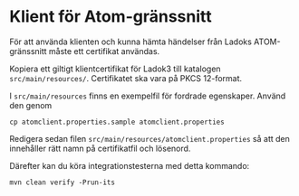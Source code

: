 # Klient för Atom-gränssnitt
För att använda klienten och kunna hämta händelser från Ladoks ATOM-gränssnitt måste ett certifikat användas. 

Kopiera ett giltigt klientcertifikat för Ladok3 till katalogen `src/main/resources/`. Certifikatet ska vara på PKCS 12-format.

I `src/main/resources` finns en exempelfil för fordrade egenskaper. Använd den genom

    cp atomclient.properties.sample atomclient.properties

Redigera sedan filen `src/main/resources/atomclient.properties` så att den innehåller rätt namn på certifikatfil och lösenord.

Därefter kan du köra integrationstesterna med detta kommando:

    mvn clean verify -Prun-its
